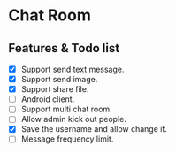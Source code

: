 # Chat Room
## Features & Todo list
- [x] Support send text message.
- [x] Support send image.
- [x] Support share file.
- [ ] Android client.
- [ ] Support multi chat room.
- [ ] Allow admin kick out people.
- [x] Save the username and allow change it.
- [ ] Message frequency limit.